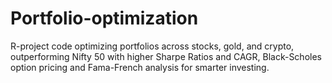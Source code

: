 # Portfolio-optimization
R-project code optimizing portfolios across stocks, gold, and crypto, outperforming Nifty 50 with higher Sharpe Ratios and CAGR,  Black-Scholes option pricing and Fama-French analysis for smarter investing.
